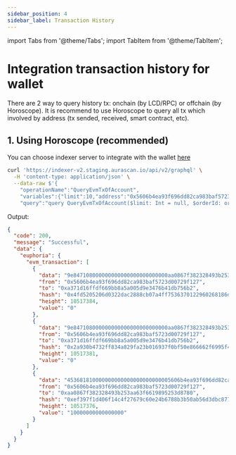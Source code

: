 ```yaml
---
sidebar_position: 4
sidebar_label: Transaction History
---
```


import Tabs from '@theme/Tabs';
import TabItem from '@theme/TabItem';

# Integration transaction history for wallet

There are 2 way to query history tx: onchain (by LCD/RPC) or offchain (by Horoscope). It is recommend to use Horoscope to query all tx which involved by address (tx sended, received, smart contract, etc).

## 1. Using Horoscope (recommended)

You can choose indexer server to integrate with the wallet [here](../../../product/horoscope/index.md#environment)

<Tabs groupId="list-tx">
  <TabItem value="euphoria" label="euphoria">

```bash
curl 'https://indexer-v2.staging.aurascan.io/api/v2/graphql' \
  -H 'content-type: application/json' \
  --data-raw $'{
    "operationName":"QueryEvmTxOfAccount",
    "variables":{"limit":10,"address":"0x5606b4ea93f696dd82ca983baf5723d00729f127"},
    "query":"query QueryEvmTxOfAccount($limit: Int = null, $orderId: order_by = desc, $address: String = null) {euphoria { evm_transaction(where: {from: {_eq: $address}}, limit: $limit, order_by: {id: $orderId}) {data from to hash height value }}} "}'
```
  </TabItem>
</Tabs>

Output: 
```json
{
  "code": 200,
  "message": "Successful",
  "data": {
    "euphoria": {
      "evm_transaction": [
        {
          "data": "9e847108000000000000000000000000aa0867f382328493b253aa63f6619895253d878000000000000000000000000000000000000000000000000000000000000000050000000000000000000000000000000000000000000000001bc16d674ec8000000000000000000000000000000000000000000000000000000000000000000000000000000000000000000005606b4ea93f696dd82ca983baf5723d00729f1270000000000000000000000000000000000000000000000000000000000000000",
          "from": "0x5606b4ea93f696dd82ca983baf5723d00729f127",
          "to": "0xa371d16ffdf669bb8a5a005d9e3476b41db756b2",
          "hash": "0x4fd5205206d0322dac2888cb07a4ff7536370122960268186dc1e13193870584",
          "height": 10517384,
          "value": "0"
        },
        {
          "data": "9e847108000000000000000000000000aa0867f382328493b253aa63f6619895253d878000000000000000000000000000000000000000000000000000000000000000050000000000000000000000000000000000000000000000000de0b6b3a764000000000000000000000000000000000000000000000000000000000000000000000000000000000000000000005606b4ea93f696dd82ca983baf5723d00729f1270000000000000000000000000000000000000000000000000000000000000000",
          "from": "0x5606b4ea93f696dd82ca983baf5723d00729f127",
          "to": "0xa371d16ffdf669bb8a5a005d9e3476b41db756b2",
          "hash": "0x2a930b4732ff834a829fa23b016937f0bf50e866662f6995f4ca73cfcd5e8e3d",
          "height": 10517381,
          "value": "0"
        },
        {
          "data": "453681810000000000000000000000005606b4ea93f696dd82ca983baf5723d00729f12700000000000000000000000000000000000000000000000000000000000000010000000000000000000000000000000000000000000000000000000000000080000000000000000000000000f3d63166f0ca56c3c1a3508fce03ff0cf3fb691e00000000000000000000000000000000000000000000000000000000000000001d4da48b799e61a1",
          "from": "0x5606b4ea93f696dd82ca983baf5723d00729f127",
          "to": "0xaa0867f382328493b253aa63f6619895253d8780",
          "hash": "0xef397f1d406f14c4f27679c60e24b6788b3b50ab56d3dbc877fd9466fe210e29",
          "height": 10517376,
          "value": "10000000000000000"
        }
      ]
    }
  }
}
```
